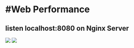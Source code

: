 <h1>#Web Performance</h1>

<h2>listen localhost:8080 on Nginx Server</h2>


<img src="https://cdn.jsdelivr.net/gh/devicons/devicon/icons/gulp/gulp-plain.svg" />
<img src="https://cdn.jsdelivr.net/gh/devicons/devicon/icons/nginx/nginx-original.svg" />
